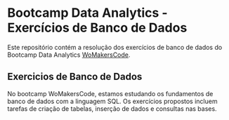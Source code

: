 # Bootcamp Data Analytics - Exercícios de Banco de Dados 
Este repositório contém a resolução dos exercícios de banco de dados do Bootcamp Data Analytics [WoMakersCode](https://womakerscode.org/).

## Exercicios de Banco de Dados
No bootcamp WoMakersCode, estamos estudando os fundamentos de banco de dados com a linguagem SQL. Os exercícios propostos incluem tarefas de criação de tabelas, inserção de dados e consultas nas bases.
